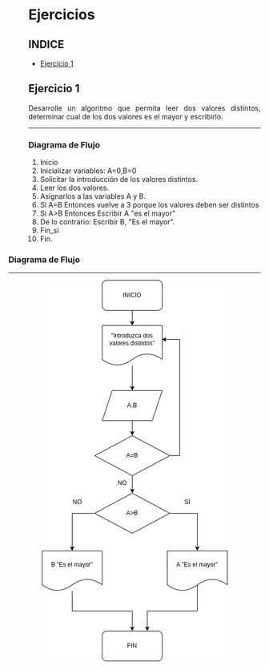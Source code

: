 <dir align ="justify">

# Ejercicios



## INDICE

- [Ejercicio 1](#ejercicio1)


## Ejercicio 1<a name="ejercicio1"></a>


Desarrolle un algoritmo que permita leer dos valores distintos, determinar cual de los dos valores es el mayor y escribirlo.

---

### Diagrama de Flujo

1. Inicio 
2. Inicializar variables: A=0,B=0
3. Solicitar la introducción de los valores distintos.
4. Leer los dos valores.
5. Asignarlos a las variables A y B.
6. Si A=B Entonces vuelve a 3 porque los valores deben ser distintos
7. Si A>B Entonces
   Escribir A "es el mayor"
8. De lo contrario: Escribir B, "Es el mayor".
9. Fin_si
10. Fin.


</dir>

### Diagrama de Flujo
  ---

<div align="center">
<img src="Images/diagrama1.png"/>
</div>
  
